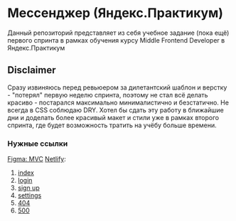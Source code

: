 # Мессенджер (Яндекс.Практикум)

Данный репозиторий представляет из себя учебное задание (пока ещё) первого спринта в рамках обучения курсу Middle Frontend Developer в Яндекс.Практикум

## Disclaimer

Сразу извиняюсь перед ревьюером за дилетантский шаблон и верстку - "потерял" первую неделю спринта, поэтому не стал всё делать красиво - постарался максимально минималистично и безстатично. Не всегда в CSS соблюдаю DRY. Хотел бы сдать эту работу в ближайшие дни и доделать более красивый макет и стили уже в рамках второго спринта, где будет возможность тратить на учёбу больше времени. 

### Нужные ссылки

[Figma: MVC](https://www.figma.com/file/sbtB0RzeT89V7y3rvyzy6x/Yandex-Praktikum%3A-Sprint-1?type=design&node-id=0%3A1&mode=design&t=Si48pxi8MbvwfP5q-1)
[Netlify](https://yandex-praktikum-akamych-1.netlify.app/):
1. [index](https://yandex-praktikum-akamych-1.netlify.app/)
2. [login](https://yandex-praktikum-akamych-1.netlify.app/login.html)
3. [sign up](https://yandex-praktikum-akamych-1.netlify.app/signup.html)
4. [settings](https://yandex-praktikum-akamych-1.netlify.app/settings.html)
5. [404](https://yandex-praktikum-akamych-1.netlify.app/404.html)
6. [500](https://yandex-praktikum-akamych-1.netlify.app/500.html)
